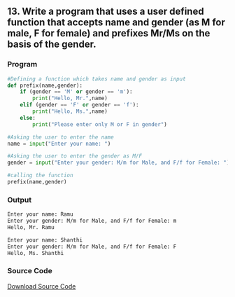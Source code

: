 ## 13. Write a program that uses a user defined function that accepts name and gender (as M for male, F for female) and prefixes Mr/Ms on the basis of the gender.

<!-- ### Flowchart
![Image](./p13.png) -->

### Program
```python
#Defining a function which takes name and gender as input
def prefix(name,gender):
    if (gender == 'M' or gender == 'm'):
        print("Hello, Mr.",name)
    elif (gender == 'F' or gender == 'f'):
        print("Hello, Ms.",name)
    else:
        print("Please enter only M or F in gender")

#Asking the user to enter the name
name = input("Enter your name: ")

#Asking the user to enter the gender as M/F
gender = input("Enter your gender: M/m for Male, and F/f for Female: ")

#calling the function
prefix(name,gender)
```

### Output

```bash
Enter your name: Ramu
Enter your gender: M/m for Male, and F/f for Female: m
Hello, Mr. Ramu
```

```bash
Enter your name: Shanthi
Enter your gender: M/m for Male, and F/f for Female: F
Hello, Ms. Shanthi
```
### Source Code
[Download Source Code](./p13.py ':ignore')
